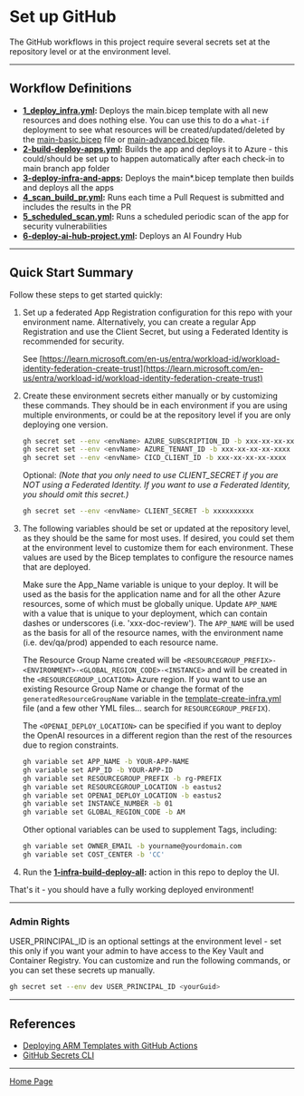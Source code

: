 # Set up GitHub

The GitHub workflows in this project require several secrets set at the repository level or at the environment level.

---

## Workflow Definitions

- **[1_deploy_infra.yml](./workflows/1_deploy_infra.yml):** Deploys the main.bicep template with all new resources and does nothing else. You can use this to do a `what-if` deployment to see what resources will be created/updated/deleted by the [main-basic.bicep](../infra/bicep/main-basic.bicep) file or  [main-advanced.bicep](../infra/bicep/main-advanced.bicep) file.
- **[2-build-deploy-apps.yml](./workflows/2-build-deploy-apps.yml):** Builds the app and deploys it to Azure - this could/should be set up to happen automatically after each check-in to main branch app folder
- **[3-deploy-infra-and-apps](./workflows/1-infra-build-deploy-all.yml):** Deploys the main*.bicep template then builds and deploys all the apps
- **[4_scan_build_pr.yml](./workflows/4_scan_build_pr.yml):** Runs each time a Pull Request is submitted and includes the results in the PR
- **[5_scheduled_scan.yml](./workflows/5_scheduled_scan.yml):** Runs a scheduled periodic scan of the app for security vulnerabilities
- **[6-deploy-ai-hub-project.yml](./workflows/6-deploy-ai-hub-project.yml):** Deploys an AI Foundry Hub

---

## Quick Start Summary

Follow these steps to get started quickly:

1. Set up a federated App Registration configuration for this repo with your environment name. Alternatively, you can create a regular App Registration and use the Client Secret, but using a Federated Identity is recommended for security.

    See [https://learn.microsoft.com/en-us/entra/workload-id/workload-identity-federation-create-trust](https://learn.microsoft.com/en-us/entra/workload-id/workload-identity-federation-create-trust)

1. Create these environment secrets either manually or by customizing these commands. They should be in each environment if you are using multiple environments, or could be at the repository level if you are only deploying one version.

    ```bash
    gh secret set --env <envName> AZURE_SUBSCRIPTION_ID -b xxx-xx-xx-xx-xxxx
    gh secret set --env <envName> AZURE_TENANT_ID -b xxx-xx-xx-xx-xxxx
    gh secret set --env <envName> CICD_CLIENT_ID -b xxx-xx-xx-xx-xxxx
    ```

    Optional:
    *(Note that you only need to use CLIENT_SECRET if you are NOT using a Federated Identity. If you want to use a Federated Identity, you should omit this secret.)*

    ```bash
    gh secret set --env <envName> CLIENT_SECRET -b xxxxxxxxxx
    ```

1. The following variables should be set or updated at the repository level, as they should be the same for most uses. If desired, you could set them at the environment level to customize them for each environment. These values are used by the Bicep templates to configure the resource names that are deployed.

     Make sure the App_Name variable is unique to your deploy. It will be used as the basis for the application name and for all the other Azure resources, some of which must be globally unique.    Update `APP_NAME` with a value that is unique to your deployment, which can contain dashes or underscores (i.e. 'xxx-doc-review'). The `APP_NAME` will be used as the basis for all of the resource names, with the environment name (i.e. dev/qa/prod) appended to each resource name.

    The Resource Group Name created will be `<RESOURCEGROUP_PREFIX>-<ENVIRONMENT>-<GLOBAL_REGION_CODE>-<INSTANCE>` and will be created in the `<RESOURCEGROUP_LOCATION>` Azure region. If you want to use an existing Resource Group Name or change the format of the `generatedResourceGroupName` variable in the [template-create-infra.yml](./workflows/template-create-infra.yml) file (and a few other YML files... search for `RESOURCEGROUP_PREFIX`).

    The `<OPENAI_DEPLOY_LOCATION>` can be specified if you want to deploy the OpenAI resources in a different region than the rest of the resources due to region constraints.

    ```bash
    gh variable set APP_NAME -b YOUR-APP-NAME
    gh variable set APP_ID -b YOUR-APP-ID
    gh variable set RESOURCEGROUP_PREFIX -b rg-PREFIX
    gh variable set RESOURCEGROUP_LOCATION -b eastus2
    gh variable set OPENAI_DEPLOY_LOCATION -b eastus2
    gh variable set INSTANCE_NUMBER -b 01
    gh variable set GLOBAL_REGION_CODE -b AM
    ```

    Other optional variables can be used to supplement Tags, including:

    ```bash
    gh variable set OWNER_EMAIL -b yourname@yourdomain.com
    gh variable set COST_CENTER -b 'CC'
    ```

    <!-- 
    If you're doing advanced networking, you will need these:
    ```bash
    gh variable set VNET_NAME -b vnet-aichat
    gh variable set SUBNET_NAME -b subnet-aichat
    gh variable set SUBNET_PREFIX -b
    ``` 
    -->

1. Run the **[1-infra-build-deploy-all](./workflows/1-infra-build-deploy-all.yml):** action in this repo to deploy the UI.

That's it - you should have a fully working deployed environment!

---

### Admin Rights

USER_PRINCIPAL_ID is an optional settings at the environment level - set this only if you want your admin to have access to the Key Vault and Container Registry. You can customize and run the following commands, or you can set these secrets up manually.

```bash
gh secret set --env dev USER_PRINCIPAL_ID <yourGuid>
```

<!-- ADMIN_IP_ADDRESS and USER_PRINCIPAL_ID are optional settings at the environment level - set these only if you want your admin to have access to the Key Vault and Container Registry. You can customize and run the following commands, or you can set these secrets up manually.

```bash
gh secret set --env dev ADMIN_IP_ADDRESS 192.168.1.1
gh secret set --env dev USER_PRINCIPAL_ID <yourGuid>
``` -->

---

## References

- [Deploying ARM Templates with GitHub Actions](https://docs.microsoft.com/en-us/azure/azure-resource-manager/templates/deploy-github-actions)
- [GitHub Secrets CLI](https://cli.github.com/manual/gh_secret_set)

---

[Home Page](../README.md)
